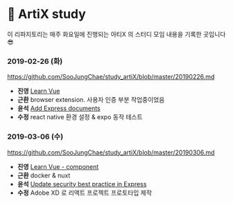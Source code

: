 # :rainbow: ArtiX study

이 리파지토리는 매주 화요일에 진행되는 아티X 의 스터디 모임 내용을 기록한 곳입니다 :sunglasses:

### 2019-02-26 (화)
https://github.com/SooJungChae/study_artiX/blob/master/20190226.md
- **진영** [Learn Vue](https://github.com/JinyeongMika/TIL/blob/master/index.html)
- **근환** browser extension. 사용자 인증 부분 작업중이었음
- **윤석** [Add Express documents](https://github.com/hannut91/TIL/commit/c74bec506ab6b2503d21acc9050f24a36537954e)
- **수정** react native 환경 설정 & expo 동작 테스트

### 2019-03-06 (수)
https://github.com/SooJungChae/study_artiX/blob/master/20190306.md
- **진영** [Learn Vue - component](https://github.com/JinyeongMika/TIL/commit/acd08ea7d3367c5731b80f27df4cda3828d96d76)
- **근환** docker & nuxt
- **윤석** [Update security best practice in Express](https://github.com/hannut91/TIL/commit/8b5949d8811754b15333cf41c12706d589c1bda9)
- **수정** Adobe XD 로 리액트 프로젝트 프로토타입 제작



